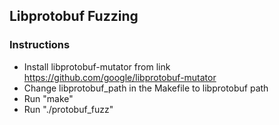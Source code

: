 ## Libprotobuf Fuzzing

### Instructions

- Install libprotobuf-mutator from link https://github.com/google/libprotobuf-mutator
- Change libprotobuf_path in the Makefile to libprotobuf path
- Run "make"
- Run "./protobuf_fuzz"
